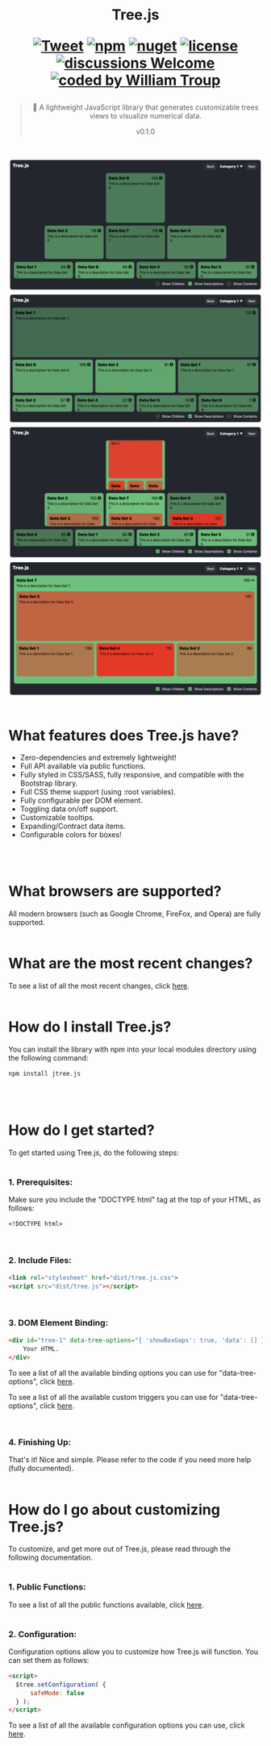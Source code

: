 <h1 align="center">
Tree.js

[![Tweet](https://img.shields.io/twitter/url/http/shields.io.svg?style=social)](https://twitter.com/intent/tweet?text=Tree.js%2C%20a%20free%20JavaScript%data%20tree&url=https://github.com/williamtroup/Tree.js&hashtags=javascript,tree,data)
[![npm](https://img.shields.io/badge/npmjs-v0.1.0-blue)](https://www.npmjs.com/package/jtree.js)
[![nuget](https://img.shields.io/badge/nuget-v0.1.0-purple)](https://www.nuget.org/packages/jTree.js/)
[![license](https://img.shields.io/badge/license-MIT-green)](https://github.com/williamtroup/Tree.js/blob/main/LICENSE.txt)
[![discussions Welcome](https://img.shields.io/badge/discussions-Welcome-red)](https://github.com/williamtroup/Tree.js/discussions)
[![coded by William Troup](https://img.shields.io/badge/coded_by-William_Troup-yellow)](https://william-troup.com/)
</h1>

> <p align="center">🌲 A lightweight JavaScript library that generates customizable trees views to visualize numerical data.</p>
> <p align="center">v0.1.0</p>
<br />

![Tree.js - Gaps](docs/images/main-1.png)
![Tree.js - No Gaps](docs/images/main-2.png)
![Tree.js - Children](docs/images/main-3.png)
![Tree.js - Expanded](docs/images/main-4.png)
<br>
<br>

<h1>What features does Tree.js have?</h1>

- Zero-dependencies and extremely lightweight!
- Full API available via public functions.
- Fully styled in CSS/SASS, fully responsive, and compatible with the Bootstrap library.
- Full CSS theme support (using :root variables).
- Fully configurable per DOM element.
- Toggling data on/off support.
- Customizable tooltips.
- Expanding/Contract data items.
- Configurable colors for boxes!
<br />
<br />


<h1>What browsers are supported?</h1>

All modern browsers (such as Google Chrome, FireFox, and Opera) are fully supported.
<br>
<br>


<h1>What are the most recent changes?</h1>

To see a list of all the most recent changes, click [here](docs/CHANGE_LOG.md).
<br>
<br>


<h1>How do I install Tree.js?</h1>

You can install the library with npm into your local modules directory using the following command:

```markdown
npm install jtree.js
```
<br>
<br>


<h1>How do I get started?</h1>

To get started using Tree.js, do the following steps:
<br>
<br>

### 1. Prerequisites:

Make sure you include the "DOCTYPE html" tag at the top of your HTML, as follows:

```markdown
<!DOCTYPE html>
```
<br>


### 2. Include Files:

```markdown
<link rel="stylesheet" href="dist/tree.js.css">
<script src="dist/tree.js"></script>
```
<br>


### 3. DOM Element Binding:

```markdown
<div id="tree-1" data-tree-options="{ 'showBoxGaps': true, 'data': [] }">
    Your HTML.
</div>
```

To see a list of all the available binding options you can use for "data-tree-options", click [here](docs/binding/OPTIONS.md).

To see a list of all the available custom triggers you can use for "data-tree-options", click [here](docs/binding/CUSTOM_TRIGGERS.md).

<br>


### 4. Finishing Up:

That's it! Nice and simple. Please refer to the code if you need more help (fully documented).
<br>
<br>

<h1>How do I go about customizing Tree.js?</h1>

To customize, and get more out of Tree.js, please read through the following documentation.
<br>
<br>


### 1. Public Functions:

To see a list of all the public functions available, click [here](docs/PUBLIC_FUNCTIONS.md).
<br>
<br>


### 2. Configuration:

Configuration options allow you to customize how Tree.js will function.  You can set them as follows:

```markdown
<script> 
  $tree.setConfiguration( {
      safeMode: false
  } );
</script>
```

To see a list of all the available configuration options you can use, click [here](docs/configuration/OPTIONS.md).